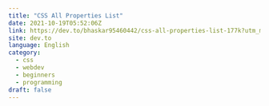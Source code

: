```yaml
---
title: "CSS All Properties List"
date: 2021-10-19T05:52:06Z
link: https://dev.to/bhaskar95460442/css-all-properties-list-177k?utm_medium=RSS&utm_source=news.12bit.vn
site: dev.to
language: English
category:
  - css
  - webdev
  - beginners
  - programming
draft: false
---
```

